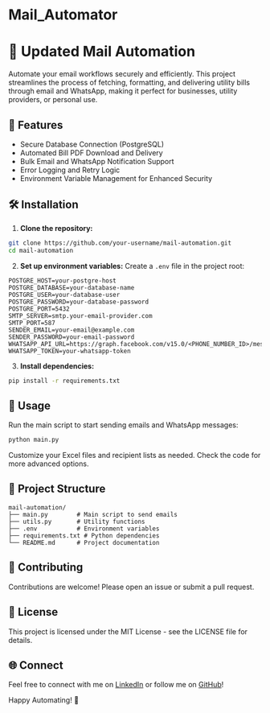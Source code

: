 # Mail_Automator
# 📧 Updated Mail Automation

Automate your email workflows securely and efficiently. This project streamlines the process of fetching, formatting, and delivering utility bills through email and WhatsApp, making it perfect for businesses, utility providers, or personal use.

## 🚀 Features

* Secure Database Connection (PostgreSQL)
* Automated Bill PDF Download and Delivery
* Bulk Email and WhatsApp Notification Support
* Error Logging and Retry Logic
* Environment Variable Management for Enhanced Security

## 🛠️ Installation

1. **Clone the repository:**

```bash
git clone https://github.com/your-username/mail-automation.git
cd mail-automation
```

2. **Set up environment variables:**
   Create a `.env` file in the project root:

```
POSTGRE_HOST=your-postgre-host
POSTGRE_DATABASE=your-database-name
POSTGRE_USER=your-database-user
POSTGRE_PASSWORD=your-database-password
POSTGRE_PORT=5432
SMTP_SERVER=smtp.your-email-provider.com
SMTP_PORT=587
SENDER_EMAIL=your-email@example.com
SENDER_PASSWORD=your-email-password
WHATSAPP_API_URL=https://graph.facebook.com/v15.0/<PHONE_NUMBER_ID>/messages
WHATSAPP_TOKEN=your-whatsapp-token
```

3. **Install dependencies:**

```bash
pip install -r requirements.txt
```

## 📄 Usage

Run the main script to start sending emails and WhatsApp messages:

```bash
python main.py
```

Customize your Excel files and recipient lists as needed. Check the code for more advanced options.

## 📂 Project Structure

```
mail-automation/
├── main.py        # Main script to send emails
├── utils.py       # Utility functions
├── .env           # Environment variables
├── requirements.txt # Python dependencies
└── README.md      # Project documentation
```

## 🤝 Contributing

Contributions are welcome! Please open an issue or submit a pull request.

## 📄 License

This project is licensed under the MIT License - see the LICENSE file for details.

## 🌐 Connect

Feel free to connect with me on [LinkedIn](https://linkedin.com/in/your-profile) or follow me on [GitHub](https://github.com/your-username)!

Happy Automating! 🚀
